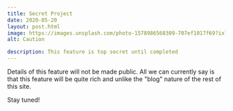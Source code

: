 ```yaml
---
title: Secret Project
date: 2020-05-20
layout: post.html
image: https://images.unsplash.com/photo-1578986568309-707ef1017f69?ixlib=rb-1.2.1&ixid=eyJhcHBfaWQiOjEyMDd9&auto=format&fit=crop&w=3302&q=80
alt: Caution

description: This feature is top secret until completed
---
```


Details of this feature will not be made public.  All we can currently say is that this feature will be quite rich and unlike the "blog" nature of the rest of this site.

Stay tuned!